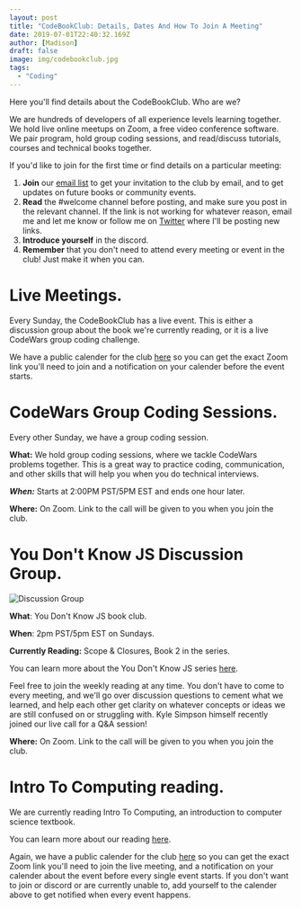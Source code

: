 ```yaml
---
layout: post
title: "CodeBookClub: Details, Dates And How To Join A Meeting"
date: 2019-07-01T22:40:32.169Z
author: [Madison]
draft: false
image: img/codebookclub.jpg
tags:
  - "Coding"
---
```


Here you'll find details about the CodeBookClub. Who are we?

We are hundreds of developers of all experience levels learning together. We hold live online meetups on Zoom, a free video conference software. We pair program, hold group coding sessions, and read/discuss tutorials, courses and technical books together.

If you'd like to join for the first time or find details on a particular meeting:

1. **Join** our [email list](https://madisonkanna.us14.list-manage.com/subscribe/post?u=323fd92759e9e0b8d4083d008&id=033dfeb98f) to get your invitation to the club by email, and to get updates on future books or community events. 
2. **Read** the #welcome channel before posting, and make sure you post in the relevant channel. If the link is not working for whatever reason, email me and let me know or follow me on [Twitter](https://twitter.com/Madisonkanna) where I'll be posting new links.
3. **Introduce yourself** in the discord.
4. **Remember** that you don't need to attend every meeting or event in the club! Just make it when you can. 

# Live Meetings.

Every Sunday, the CodeBookClub has a live event. This is either a discussion group about the book we're currently reading, or it is a live CodeWars group coding challenge. 

We have a public calender for the club [here](https://calendar.google.com/calendar?cid=c292Ymk1dnU5bzRuanE5ZG5kYjNpbG84NDRAZ3JvdXAuY2FsZW5kYXIuZ29vZ2xlLmNvbQ) so you can get the exact Zoom link you'll need to join and a notification on your calender before the event starts. 

# CodeWars Group Coding Sessions.

Every other Sunday, we have a group coding session. 

**What:** We hold group coding sessions, where we tackle CodeWars problems together. This is a great way to practice coding, communication, and other skills that will help you when you do technical interviews.

***When:*** Starts at 2:00PM PST/5PM EST and ends one hour later.

**Where:** On Zoom. Link to the call will be given to you when you join the club.


# You Don't Know JS Discussion Group.

![Discussion Group](https://www.freecodecamp.org/news/content/images/2020/02/image-7.png "Some of  us on a call!") 

**What**: You Don't Know JS book club. 

**When**: 2pm PST/5pm EST on Sundays.

**Currently Reading:** Scope & Closures, Book 2 in the series. 

You can learn more about the You Don't Know JS series [here](https://github.com/getify/You-Dont-Know-JS).

Feel free to join the weekly reading at any time. You don't have to come to every meeting, and we'll go over discussion questions to cement what we learned, and help each other get clarity on whatever concepts or ideas we are still confused on or struggling with.
Kyle Simpson himself recently joined our live call for a Q&A session!

**Where:** On Zoom. Link to the call will be given to you when you join the club.

# Intro To Computing reading.

We are currently reading Intro To Computing, an introduction to computer science textbook.

You can learn more about our reading [here](https://docs.google.com/document/d/1SbvZsedIS8-Vguue5HquIs6tobwnrF5uRaXTrOLwwCE/edit?usp=sharing).


Again, we have a public calender for the club [here](https://calendar.google.com/calendar?cid=c292Ymk1dnU5bzRuanE5ZG5kYjNpbG84NDRAZ3JvdXAuY2FsZW5kYXIuZ29vZ2xlLmNvbQ) so you can get the exact Zoom link you'll need to join the live meeting, and a notification on your calender about the event before every single event starts. If you don't want to join or discord or are currently unable to, add yourself to the calender above to get notified when every event happens. 
